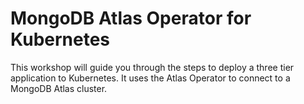 # MongoDB Atlas Operator for Kubernetes
This workshop will guide you through the steps to deploy a three tier application to Kubernetes. It uses the Atlas Operator to connect to a MongoDB Atlas cluster.